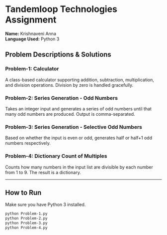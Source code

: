 # Tandemloop Technologies Assignment

**Name:** Krishnaveni Anna  
**Language Used:** Python 3

## Problem Descriptions & Solutions

### Problem-1: Calculator
A class-based calculator supporting addition, subtraction, multiplication, and division operations. Division by zero is handled gracefully.

### Problem-2: Series Generation - Odd Numbers
Takes an integer input and generates a series of odd numbers until that many odd numbers are produced. Output is comma-separated.

### Problem-3: Series Generation - Selective Odd Numbers
Based on whether the input is even or odd, generates half or half+1 odd numbers respectively.

### Problem-4: Dictionary Count of Multiples
Counts how many numbers in the input list are divisible by each number from 1 to 9. The result is a dictionary.

---

## How to Run

Make sure you have Python 3 installed.

```bash
python Problem-1.py
python Problem-2.py
python Problem-3.py
python Problem-4.py
